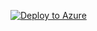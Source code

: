 [![Deploy to Azure](https://aka.ms/deploytoazurebutton)](https://portal.azure.com/#create/Microsoft.Template/uri/https%3A%2F%2Fraw.githubusercontent.com%2FFireTail-io%2Fazure-logging-arm-template%2F27c272f02ea20fd47068cebe2606a1bdbf3f659b%2Fazure-logging.json)

